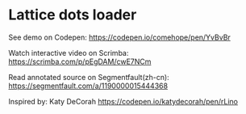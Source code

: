 # Lattice dots loader

See demo on Codepen: https://codepen.io/comehope/pen/YvBvBr

Watch interactive video on Scrimba: https://scrimba.com/p/pEgDAM/cwE7NCm

Read annotated source on Segmentfault(zh-cn): https://segmentfault.com/a/1190000015444368

Inspired by: Katy DeCorah https://codepen.io/katydecorah/pen/rLino
